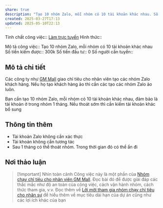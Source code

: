 ```yaml
---
share: true
description: "Tạo 10 nhóm Zalo, mỗi nhóm có 10 tài khoản khác nhau. Số tiền kiếm được: 300k"
created: 2025-03-27T17:13
updated: 2025-05-10T22:13
---
```

Tính chất công việc:: [Làm trực tuyến](../../../../1.%20T%C3%ADnh%20ch%E1%BA%A5t%20c%C3%B4ng%20vi%E1%BB%87c/Theo%20t%C3%ADnh%20ch%E1%BA%A5t%20c%C3%B4ng%20vi%E1%BB%87c/L%C3%A0m%20tr%E1%BB%B1c%20tuy%E1%BA%BFn.md)
Hình thức:: 

Mô tả công việc:: Tạo 10 nhóm Zalo, mỗi nhóm có 10 tài khoản khác nhau
Số tiền kiếm được:: 300k
Số tiền đầu tư:: 0
Số người cần tuyển:: 

## Mô tả chi tiết
Các công ty như [GM Mall](../../../../../Ch%C3%ADnh%20s%C3%A1ch%20c%C3%B4ng%20ty/S%C3%A0n%20th%C6%B0%C6%A1ng%20m%E1%BA%A1i%20%C4%91i%E1%BB%87n%20t%E1%BB%AD/GM%20Mall/Nh%C3%A2n%20s%E1%BB%B1/Ch%C3%ADnh%20s%C3%A1ch%20cho%20nh%C3%A2n%20vi%C3%AAn.md) giao chỉ tiêu cho nhân viên tạo các nhóm Zalo khách hàng. Nếu họ tạo khách hàng ảo thì cần các tạo các nhóm Zalo ảo luôn.

Bạn cần tạo 10 nhóm Zalo, mỗi nhóm có 10 tài khoản khác nhau, đảm bảo là tài khoản ở trong nhóm 1 tháng. Nếu thoát sớm thì cần kiếm tài khoản khác bổ sung

## Thông tin thêm
- Tài khoản Zalo không cần xác thực
- Tài khoản không cần tương tác
- Sau 1 tháng có thể thoát nhóm. Trong thời gian đó có thể ẩn đi

## Nơi thảo luận
> [!important] Nhìn toàn cảnh
> Công việc này là một phần của [Nhóm chạy chỉ tiêu cho nhân viên GM Mall](./index.md). Đọc bài đó để được giải đáp các thắc mắc như độ an toàn của công việc, cách vận hành nhóm, cách thức tham gia, v.v. Đọc thêm về [Lời mời tham gia nhóm chạy chỉ tiêu cho nhân sự](../../../../../../%F0%9F%93%90D%E1%BB%B1%20%C3%A1n/Ch%E1%BA%A1y%20ch%E1%BB%89%20ti%C3%AAu/L%E1%BB%9Di%20m%E1%BB%9Di%20tham%20gia%20nh%C3%B3m%20ch%E1%BA%A1y%20ch%E1%BB%89%20ti%C3%AAu%20cho%20nh%C3%A2n%20s%E1%BB%B1.md) để hiểu thêm về mục tiêu dài hạn của dự án cũng như các lợi ích khác của bạn
